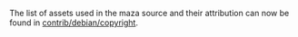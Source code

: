 The list of assets used in the maza source and their attribution can now be found in [contrib/debian/copyright](../contrib/debian/copyright).
